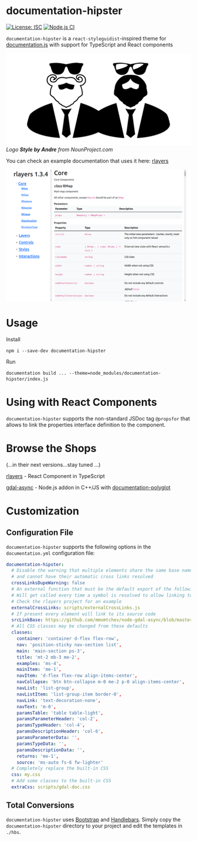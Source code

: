 # documentation-hipster

[![License: ISC](https://img.shields.io/github/license/mmomtchev/documentation-hipster)](https://github.com/mmomtchev/documentation-hipster/blob/main/LICENSE)
[![Node.js CI](https://github.com/mmomtchev/documentation-hipster/actions/workflows/node.js.yml/badge.svg)](https://github.com/mmomtchev/documentation-hipster/actions/workflows/node.js.yml)

`documentation-hipster` is a `react-styleguidist`-inspired theme for [documentation.js](https://documentation.js.org) with support for TypeScript and React components

![Style by Andre from NounProject.com](https://raw.githubusercontent.com/mmomtchev/documentation-hipster/main/hipster.svg)
*Logo **Style by Andre** from NounProject.com*

You can check an example documentation that uses it here: [rlayers](https://mmomtchev.github.io/rlayers/api)

![rlayers API screenshot](https://raw.githubusercontent.com/mmomtchev/documentation-hipster/main/screenshot.png)

# Usage

Install
```
npm i --save-dev documentation-hipster
```

Run
```
documentation build ... --theme=node_modules/documentation-hipster/index.js
```

# Using with React Components

`documentation-hipster` supports the non-standard JSDoc tag `@propsfor` that allows to link the properties interface definition to the component.

# Browse the Shops

(...in their next versions...stay tuned ...)

[rlayers](https://mmomtchev.github.io/rlayers/api) - React Component in TypeScript

[gdal-async](https://mmomtchev.github.io/node-gdal-async) - Node.js addon in C++/JS with [documentation-polyglot](https://github.com/mmomtchev/documentation-polyglot)

# Customization

## Configuration File

`documentation-hipster` supports the following options in the `documentation.yml` configuration file:
```yml
documentation-hipster:
  # Disable the warning that multiple elements share the same base name
  # and cannot have their automatic cross links resolved
  crossLinksDupeWarning: false
  # An external function that must be the default export of the following file
  # Will get called every time a symbol is resolved to allow linking to external documentations
  # Check the rlayers project for an example
  externalCrossLinks: scripts/externalCrossLinks.js
  # If present every element will link to its source code
  srcLinkBase: https://github.com/mmomtchev/node-gdal-async/blob/master/
  # All CSS classes may be changed from these defaults
  classes:
    container: 'container d-flex flex-row',
    nav: 'position-sticky nav-section list',
    main: 'main-section ps-3',
    title: 'mt-2 mb-3 me-2',
    examples: 'ms-4',
    mainItem: 'me-1',
    navItem: 'd-flex flex-row align-items-center',
    navCollapse: 'btn btn-collapse m-0 me-2 p-0 align-items-center',
    navList: 'list-group',
    navListItem: 'list-group-item border-0',
    navLink: 'text-decoration-none',
    navText: 'm-0',
    paramsTable: 'table table-light',
    paramsParameterHeader: 'col-2',
    paramsTypeHeader: 'col-4',
    paramsDescriptionHeader: 'col-6',
    paramsParameterData: '',
    paramsTypeData: '',
    paramsDescriptionData: '',
    returns: 'me-1',
    source: 'ms-auto fs-6 fw-lighter'
  # Completely replace the built-in CSS
  css: my.css
  # Add some classes to the built-in CSS
  extraCss: scripts/gdal-doc.css
```

## Total Conversions

`documentation-hipster` uses [Bootstrap](https://getbootstrap.com) and [Handlebars](https://handlebarsjs.com). Simply copy the `documentation-hipster` directory to your project and edit the templates in `./hbs`.
